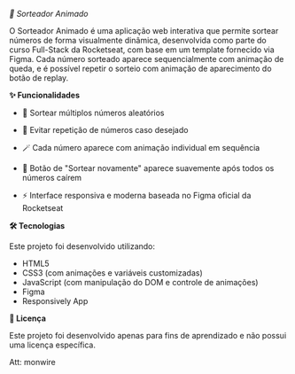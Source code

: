 *🎲 Sorteador Animado*

O Sorteador Animado é uma aplicação web interativa que permite sortear números de forma visualmente dinâmica, desenvolvida como parte do curso Full-Stack da Rocketseat, com base em um template fornecido via Figma. Cada número sorteado aparece sequencialmente com animação de queda, e é possível repetir o sorteio com animação de aparecimento do botão de replay.

**✨ Funcionalidades**

- 🎲 Sortear múltiplos números aleatórios

- 🔁 Evitar repetição de números caso desejado

- 🪄 Cada número aparece com animação individual em sequência

- 🎨 Botão de "Sortear novamente" aparece suavemente após todos os números caírem

- ⚡ Interface responsiva e moderna baseada no Figma oficial da Rocketseat

**🛠 Tecnologias**

Este projeto foi desenvolvido utilizando:

- HTML5
- CSS3 (com animações e variáveis customizadas)
- JavaScript (com manipulação do DOM e controle de animações)
- Figma
- Responsively App

**📄 Licença**

Este projeto foi desenvolvido apenas para fins de aprendizado e não possui uma licença específica.

Att: monwire
